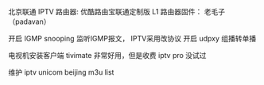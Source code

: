 北京联通 IPTV
路由器: 优酷路由宝联通定制版 L1
路由器固件： 老毛子（padavan）

开启 IGMP snooping  监听IGMP报文， IPTV采用改协议
开启 udpxy 组播转单播

电视机安装客户端  tivimate 非常好用，但是收费
iptv pro 没试过

维护 iptv unicom beijing m3u list
